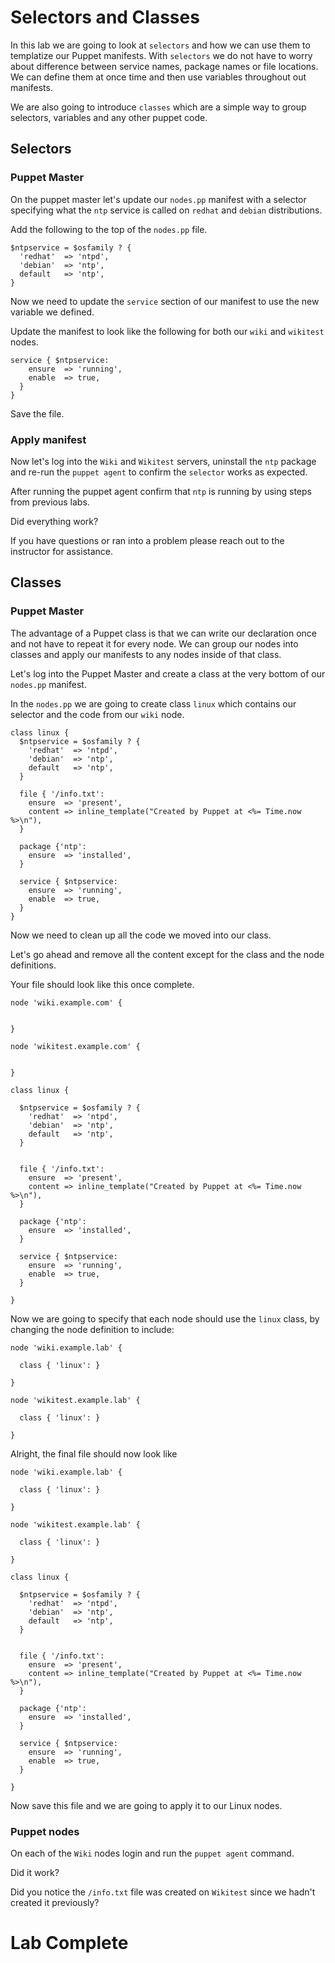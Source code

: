 # Selectors and Classes 
In this lab we are going to look at `selectors` and how we can use them to templatize our Puppet manifests.  With `selectors` we do not have to worry about difference between service names, package names or file locations.  We can define them at once time and then use variables throughout out manifests. 

We are also going to introduce `classes` which are a simple way to group selectors, variables and any other puppet code. 

## Selectors
### Puppet Master 
On the puppet master let's update our `nodes.pp` manifest with a selector specifying what the `ntp` service is called on `redhat` and `debian` distributions. 

Add the following to the top of the `nodes.pp` file. 
```
$ntpservice = $osfamily ? {
  'redhat'  => 'ntpd',
  'debian'  => 'ntp',
  default   => 'ntp',
} 
```

Now we need to update the `service` section of our manifest to use the new variable we defined.  

Update the manifest to look like the following for both our `wiki` and `wikitest` nodes. 
```
service { $ntpservice:
    ensure  => 'running',
    enable  => true,
  }
}
```

Save the file. 

### Apply manifest
Now let's log into the 	`Wiki`  and `Wikitest` servers, uninstall the `ntp` package and re-run the `puppet agent` to confirm the `selector` works as expected. 

After running the puppet agent confirm that `ntp` is running by using steps from previous labs. 

Did everything work?   

If you have questions or ran into a problem please reach out to the instructor for assistance. 

## Classes 
### Puppet Master 
The advantage of a Puppet class is that we can write our declaration once and not have to repeat it for every node.  We can group our nodes into classes and apply our manifests to any nodes inside of that class. 

Let's log into the Puppet Master and create a class at the very bottom of our `nodes.pp` manifest. 

In the `nodes.pp` we are going to create class `linux` which contains our selector and the code from our `wiki` node.
```
class linux {
  $ntpservice = $osfamily ? {
    'redhat'  => 'ntpd',
    'debian'  => 'ntp',
    default   => 'ntp',
  } 

  file { '/info.txt':
    ensure  => 'present',
    content => inline_template("Created by Puppet at <%= Time.now %>\n"),
  }
  
  package {'ntp':
    ensure  => 'installed',
  }

  service { $ntpservice:
    ensure  => 'running',
    enable  => true,
  }
}
```


Now we need to clean up all the code we moved into our class. 

Let's go ahead and remove all the content except for the class and the node definitions. 

Your file should look like this once complete. 
```
node 'wiki.example.com' {


}

node 'wikitest.example.com' {


}

class linux {

  $ntpservice = $osfamily ? {
    'redhat'  => 'ntpd',
    'debian'  => 'ntp',
    default   => 'ntp',
  }


  file { '/info.txt':
    ensure  => 'present',
    content => inline_template("Created by Puppet at <%= Time.now %>\n"),
  }

  package {'ntp':
    ensure  => 'installed',
  }

  service { $ntpservice:
    ensure  => 'running',
    enable  => true,
  }

}
```


Now we are going to specify that each node should use the `linux` class, by changing the node definition to include:
```
node 'wiki.example.lab' {

  class { 'linux': }

}

node 'wikitest.example.lab' {

  class { 'linux': }

}

```

Alright, the final file should now look like
```
node 'wiki.example.lab' {

  class { 'linux': }

}

node 'wikitest.example.lab' {

  class { 'linux': }

}

class linux {

  $ntpservice = $osfamily ? {
    'redhat'  => 'ntpd',
    'debian'  => 'ntp',
    default   => 'ntp',
  }


  file { '/info.txt':
    ensure  => 'present',
    content => inline_template("Created by Puppet at <%= Time.now %>\n"),
  }

  package {'ntp':
    ensure  => 'installed',
  }

  service { $ntpservice:
    ensure  => 'running',
    enable  => true,
  }

}
```

Now save this file and we are going to apply it to our Linux nodes. 

### Puppet nodes 
On each of the `Wiki` nodes login and run the `puppet agent` command. 

Did it work? 

Did you notice the `/info.txt` file was created on `Wikitest` since we hadn't created it previously? 

# Lab Complete 